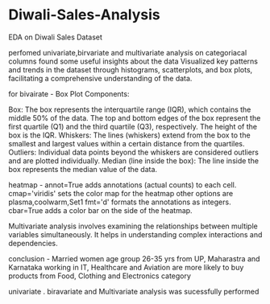 # Diwali-Sales-Analysis
EDA on Diwali Sales Dataset 

perfomed univariate,birvariate and multivariate analysis on categoriacal columns found some useful insights about the data 
Visualized key patterns and trends in the dataset through histograms, scatterplots, and box plots, facilitating a comprehensive understanding of the data.

for bivairate - 
Box Plot Components:

Box: The box represents the interquartile range (IQR), which contains the middle 50% of the data.
The top and bottom edges of the box represent the first quartile (Q1) and the third quartile (Q3), respectively. The height of the box is the IQR.
Whiskers: The lines (whiskers) extend from the box to the smallest and largest values within a certain distance from the quartiles.
Outliers: Individual data points beyond the whiskers are considered outliers and are plotted individually.
Median (line inside the box): The line inside the box represents the median value of the data.

heatmap - 
annot=True adds annotations (actual counts) to each cell.
cmap='viridis' sets the color map for the heatmap other options are plasma,coolwarm,Set1
fmt='d' formats the annotations as integers.
cbar=True adds a color bar on the side of the heatmap.

Multivariate analysis involves examining the relationships between multiple variables simultaneously.
It helps in understanding complex interactions and dependencies.

conclusion -
Married women age group 26-35 yrs from UP, Maharastra and Karnataka working in IT, Healthcare and Aviation are more likely to buy products from Food, Clothing and Electronics category

univariate . biravariate and Multivariate analysis was sucessfully performed
